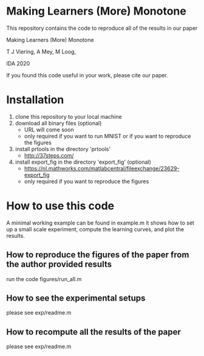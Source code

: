 # Making Learners (More) Monotone
This repository contains the code to reproduce all of the results in our paper

Making Learners (More) Monotone

T J Viering, A Mey, M Loog, 

IDA 2020

If you found this code useful in your work, please cite our paper.

# Installation
1) clone this repository to your local machine
2) download all binary files (optional)
   - URL will come soon
   - only required if you want to run MNIST or if you want to reproduce the figures
3) install prtools in the directory 'prtools'
   - http://37steps.com/
4) install export_fig in the directory 'export_fig' (optional)
   - https://nl.mathworks.com/matlabcentral/fileexchange/23629-export_fig
   - only required if you want to reproduce the figures

# How to use this code
A minimal working example can be found in example.m
it shows how to set up a small scale experiment, 
compute the learning curves, and plot the results.

## How to reproduce the figures of the paper from the author provided results
run the code figures/run_all.m

## How to see the experimental setups
please see exp/readme.m

## How to recompute all the results of the paper
please see exp/readme.m
